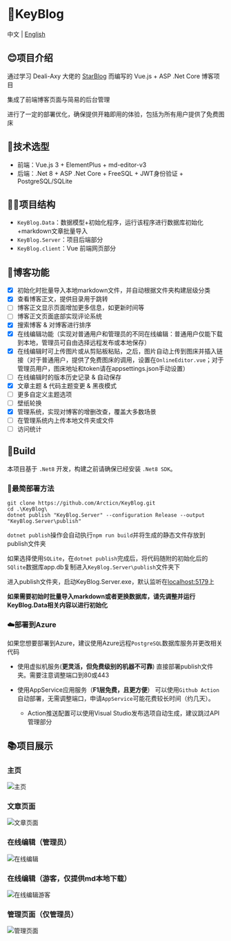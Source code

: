 # 🔑KeyBlog
中文 | [English](https://github.com/Arcticn/KeyBlog/blob/master/README-EN.md)

## 😊项目介绍
通过学习 Deali-Axy 大佬的 [StarBlog](https://github.com/Deali-Axy/StarBlog) 而编写的 Vue.js + ASP .Net Core 博客项目

集成了前端博客页面与简易的后台管理

进行了一定的部署优化，确保提供开箱即用的体验，包括为所有用户提供了免费图床

## 🙂技术选型
- 前端：Vue.js 3 + ElementPlus + md-editor-v3
- 后端：.Net 8 + ASP .Net Core + FreeSQL + JWT身份验证 + PostgreSQL/SQLite

## 😶‍🌫️项目结构
- `KeyBlog.Data`：数据模型+初始化程序，运行该程序进行数据库初始化+markdown文章批量导入
- `KeyBlog.Server`：项目后端部分
- `KeyBlog.client`：Vue 前端网页部分

## 🐳博客功能
- [X] 初始化时批量导入本地markdown文件，并自动根据文件夹构建层级分类
- [x] 查看博客正文，提供目录用于跳转
- [ ] 博客正文显示页面增加更多信息，如更新时间等
- [ ] 博客正文页面底部实现评论系统
- [x] 搜索博客 & 对博客进行排序
- [x] 在线编辑功能（实现对普通用户和管理员的不同在线编辑：普通用户仅能下载到本地，管理员可自由选择远程发布或本地保存）
- [x] 在线编辑时可上传图片或从剪贴板粘贴，之后，图片自动上传到图床并插入链接（对于普通用户，提供了免费图床的调用，设置在`OnlineEditor.vue`；对于管理员用户，图床地址和token请在appsettings.json手动设置）
- [ ] 在线编辑时的版本历史记录 & 自动保存
- [x] 文章主题 & 代码主题变更 & 黑夜模式
- [ ] 更多自定义主题选项
- [ ] 壁纸轮换
- [x] 管理系统，实现对博客的增删改查，覆盖大多数场景
- [ ] 在管理系统内上传本地文件夹或文件
- [ ] 访问统计

## 🥰Build
本项目基于 `.Net8` 开发，构建之前请确保已经安装 `.Net8 SDK`。

### 🐬最简部署方法
```
git clone https://github.com/Arcticn/KeyBlog.git
cd .\KeyBlog\
dotnet publish "KeyBlog.Server" --configuration Release --output "KeyBlog.Server\publish"
```
`dotnet publish`操作会自动执行`npm run build`并将生成的静态文件存放到publish文件夹

如果选择使用`SQLite`，在`dotnet publish`完成后，将代码随附的初始化后的`SQlite`数据库app.db复制进入`KeyBlog.Server\publish`文件夹下

进入publish文件夹，启动KeyBlog.Server.exe，默认监听在[localhost:5179](localhost:5179)上

**如果需要初始时批量导入markdown或者更换数据库，请先调整并运行KeyBlog.Data相关内容以进行初始化**

### ☁️部署到Azure
如果您想要部署到Azure，建议使用Azure远程`PostgreSQL`数据库服务并更改相关代码
- 使用虚拟机服务(**更灵活，但免费级别的机器不可靠**)
  直接部署publish文件夹。需要注意调整端口到80或443
  
- 使用AppService应用服务（**F1层免费，且更方便**）
  可以使用`Github Action`自动部署，无需调整端口，申请`AppService`可能花费较长时间（约几天）。
  - Action推送配置可以使用Visual Studio发布选项自动生成，建议跳过API管理部分



## 📚项目展示
### 主页
![主页](https://p.inari.site/usr/876/66840404dc567.png)

### 文章页面
![文章页面](https://p.inari.site/usr/876/6684043da589d.png)

### 在线编辑（管理员）
![在线编辑](https://p.inari.site/usr/876/66840443cb8ce.png)

### 在线编辑（游客，仅提供md本地下载）
![在线编辑游客](https://p.inari.site/usr/876/668404493eb87.png)

### 管理页面（仅管理员）
![管理页面](https://p.inari.site/usr/876/66840453e9f9a.png)




